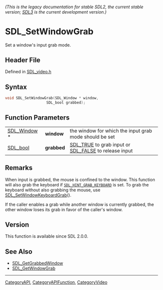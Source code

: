 ###### (This is the legacy documentation for stable SDL2, the current stable version; [SDL3](https://wiki.libsdl.org/SDL3/) is the current development version.)
# SDL_SetWindowGrab

Set a window's input grab mode.

## Header File

Defined in [SDL_video.h](https://github.com/libsdl-org/SDL/blob/SDL2/include/SDL_video.h)

## Syntax

```c
void SDL_SetWindowGrab(SDL_Window * window,
                   SDL_bool grabbed);
```

## Function Parameters

|                            |             |                                                                               |
| -------------------------- | ----------- | ----------------------------------------------------------------------------- |
| [SDL_Window](SDL_Window) * | **window**  | the window for which the input grab mode should be set                        |
| [SDL_bool](SDL_bool)       | **grabbed** | [SDL_TRUE](SDL_TRUE) to grab input or [SDL_FALSE](SDL_FALSE) to release input |

## Remarks

When input is grabbed, the mouse is confined to the window. This function
will also grab the keyboard if
[`SDL_HINT_GRAB_KEYBOARD`](SDL_HINT_GRAB_KEYBOARD) is set. To grab the
keyboard without also grabbing the mouse, use
[SDL_SetWindowKeyboardGrab](SDL_SetWindowKeyboardGrab)().

If the caller enables a grab while another window is currently grabbed, the
other window loses its grab in favor of the caller's window.

## Version

This function is available since SDL 2.0.0.

## See Also

- [SDL_GetGrabbedWindow](SDL_GetGrabbedWindow)
- [SDL_GetWindowGrab](SDL_GetWindowGrab)

----
[CategoryAPI](CategoryAPI), [CategoryAPIFunction](CategoryAPIFunction), [CategoryVideo](CategoryVideo)

